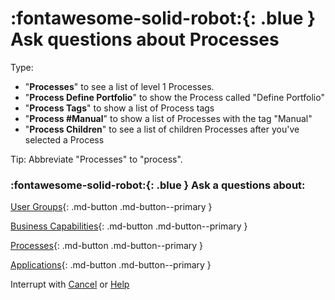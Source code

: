# :fontawesome-solid-robot:{: .blue } Ask questions about Processes

Type: 

- "**Processes**" to see a list of level 1 Processes. 
- "**Process Define Portfolio**" to show the Process called "Define Portfolio"
- "**Process Tags**" to show a list of Process tags
- "**Process #Manual**" to show a list of Processes with the tag "Manual"
- "**Process Children**" to see a list of children Processes after you've selected a Process

Tip: Abbreviate "Processes" to "process".

### :fontawesome-solid-robot:{: .blue } Ask a questions about:

[User Groups](/help-user-group){: .md-button .md-button--primary }

[Business Capabilities](/help-business-capability){: .md-button .md-button--primary }

[Processes](/help-process){: .md-button .md-button--primary }

[Applications](/help-application){: .md-button .md-button--primary }

Interrupt with [Cancel](/cancel) or [Help](/help)
